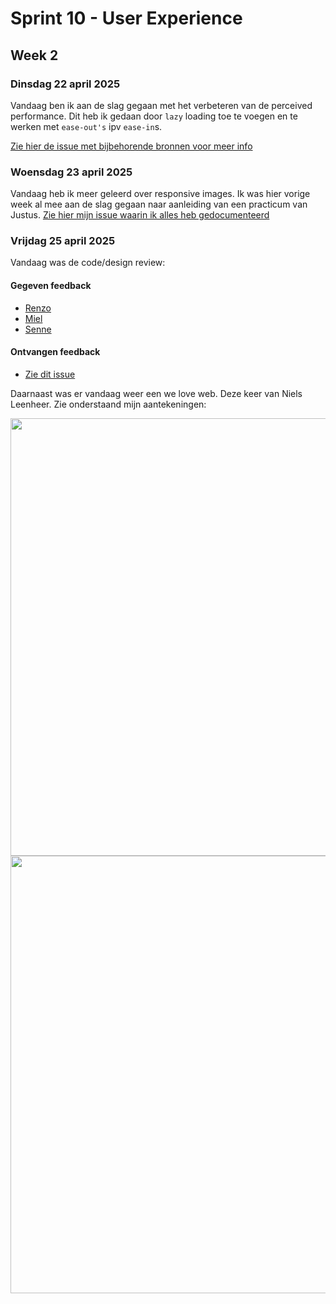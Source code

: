 # Sprint 10 - User Experience
## Week 2
### Dinsdag 22 april 2025
Vandaag ben ik aan de slag gegaan met het verbeteren van de perceived performance. Dit heb ik gedaan door `lazy` loading toe te voegen en te werken met `ease-out's` ipv `ease-in`s. 

[Zie hier de issue met bijbehorende bronnen voor meer info](https://github.com/julia-stevens/user-experience-enhanced-website/issues/16)

### Woensdag 23 april 2025
Vandaag heb ik meer geleerd over responsive images. Ik was hier vorige week al mee aan de slag gegaan naar aanleiding van een practicum van Justus. [Zie hier mijn issue waarin ik alles heb gedocumenteerd](https://github.com/julia-stevens/user-experience-enhanced-website/issues/8)

### Vrijdag 25 april 2025
Vandaag was de code/design review: 

#### Gegeven feedback 
* [Renzo](https://github.com/RenzoWille/user-experience-enhanced-website/issues/6)
* [Miel](https://github.com/miel775/user-experience-enhanced-website/issues/8)
* [Senne](https://github.com/senneb31/user-experience-enhanced-website/issues/13)

#### Ontvangen feedback
* [Zie dit issue](https://github.com/julia-stevens/user-experience-enhanced-website/issues/18)

Daarnaast was er vandaag weer een we love web. Deze keer van Niels Leenheer. Zie onderstaand mijn aantekeningen: 

<img src="/assests/images/image.png" width="700">
<img src="/assests/images/image-1.png" width="700">